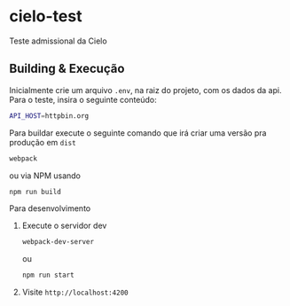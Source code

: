 # cielo-test #

Teste admissional da Cielo

## Building & Execução ##

Inicialmente crie um arquivo `.env`, na raiz do projeto, com os dados da api. Para o teste, insira o seguinte conteúdo:

``` sh
API_HOST=httpbin.org
```

Para buildar execute o seguinte comando que irá criar uma versão pra produção em `dist`

``` sh
webpack
```
ou via NPM usando
```sh
npm run build
```

Para desenvolvimento 

1. Execute o servidor dev
   ```sh
   webpack-dev-server
   ```
   ou 
   ```sh
   npm run start
   ```
2. Visite `http://localhost:4200`
